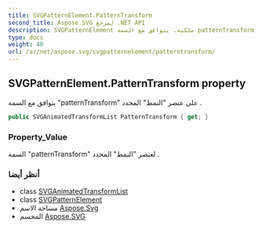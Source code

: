 ```yaml
---
title: SVGPatternElement.PatternTransform
second_title: Aspose.SVG لمرجع .NET API
description: SVGPatternElement ملكية. يتوافق مع السمة patternTransform على عنصر النمط المحدد .
type: docs
weight: 40
url: /ar/net/aspose.svg/svgpatternelement/patterntransform/
---
```

## SVGPatternElement.PatternTransform property

يتوافق مع السمة "patternTransform" على عنصر "النمط" المحدد .

```csharp
public SVGAnimatedTransformList PatternTransform { get; }
```

### Property_Value

السمة "patternTransform" لعنصر "النمط" المحدد .

### أنظر أيضا

* class [SVGAnimatedTransformList](../../../aspose.svg.datatypes/svganimatedtransformlist/)
* class [SVGPatternElement](../)
* مساحة الاسم [Aspose.Svg](../../svgpatternelement/)
* المجسم [Aspose.SVG](../../../)


